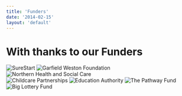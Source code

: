 ```yaml
---
title: 'Funders'
date: '2014-02-15'
layout: 'default'
---
```

# With thanks to our Funders
<div class="funders">
    <div class="row">
        <img class="funder-img col-sm-4" alt="SureStart" src="{{urls.media}}/funders/surestart.png">
        <img class="funder-img col-sm-4" alt="Garfield Weston Foundation" src="{{urls.media}}/funders/garfield-weston-foundation.png">
        <img class="funder-img col-sm-4" alt="Northern Health and Social Care" src="{{urls.media}}/funders/health-and-social-care-trust.png">
    </div>
    <div class="row">
        <img class="funder-img col-sm-4" alt="Childcare Partnerships" src="{{urls.media}}/funders/childcare-partnerships.png">
        <img class="funder-img col-sm-4" alt="Education Authority" src="{{urls.media}}/funders/education-authority.png">
        <img class="funder-img col-sm-4" alt="The Pathway Fund" src="{{urls.media}}/funders/the-pathway-fund.png">
    </div>
    <div class="row">
        <img class="funder-img col-sm-offset-4 col-sm-4" alt="Big Lottery Fund" src="{{urls.media}}/funders/big-lottery-fund.png">
    </div>
</div>
